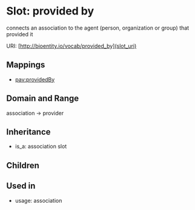 # Slot: provided by


connects an association to the agent (person, organization or group) that provided it

URI: [http://bioentity.io/vocab/provided_by](slot_uri)
## Mappings

 * [pav:providedBy](http://purl.obolibrary.org/obo/pav_providedBy)
## Domain and Range

association -> provider
## Inheritance

 *  is_a: association slot
## Children

## Used in

 *  usage: association
